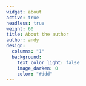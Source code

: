 ```yaml
---
widget: about
active: true
headless: true
weight: 60
title: About the author
author: andy
design:
  columns: "1"
  background:
    text_color_light: false
    image_darken: 0
    color: "#ddd"
---
```

